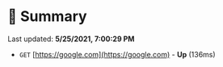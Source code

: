 # 📖 Summary
Last updated: **5/25/2021, 7:00:29 PM**

- `GET` [https://google.com](https://google.com) - **Up** (136ms)

